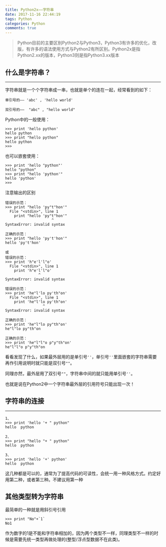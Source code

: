 ```yaml
---
title: Python2x——字符串
date: 2017-11-16 22:44:19
tags: Python
categories: Python
comments: true
---
```


>Python目前的主要区别Python2与Python3，Python3有许多的优化，改版，有许多的语法使用方式与Python2有所区别。Python2x是指Python2.xx的版本，Python3则是指Python3.xx版本
<!---more--->


## 什么是字符串？
---
字符串就是一个个字符串成一串，也就是单个的连在一起，经常看到的如下：

```
单引号的—— 'abc' , 'hello world'

双引号的——  "abc" , "hello world"

```

Python中的一般使用：

```
>>> print 'hello python'
hello python
>>> print "hello python"
hello python
>>>

```

也可以嵌套使用：

```
>>> print 'hello "python"'
hello "python"
>>> print "hello 'python'"
hello 'python'
>>>
```
注意输出的区别

```
错误的示范：
>>> print "hello 'py"t"hon'"
  File "<stdin>", line 1
    print "hello 'py"t"hon'"
                     ^
SyntaxError: invalid syntax

正确的示范：
>>> print "hello 'py't'hon'"
hello 'py't'hon'

或
错误的示范：
>>> print 'h"e'l'l"o'
  File "<stdin>", line 1
    print 'h"e'l'l"o'
               ^
SyntaxError: invalid syntax

错误的示范：
>>> print 'he"l'lo py'th"on'
  File "<stdin>", line 1
    print 'he"l'lo py'th"on'
                 ^
SyntaxError: invalid syntax

正确的示范：
>>> print 'he"l"lo py"th"on'
he"l"lo py"th"on

正确的示范：
>>> print 'he"l"l"o p"y"th"on'
he"l"l"o p"y"th"on

```

看看发现了什么，如果最外层用的是单引号`''`，单引号`''`里面嵌套的字符串需要再作引用说明时就只能是双引号`""`。

同理亦然，最外层用了双引号`""`，字符串中间的就只能用单引号`''`。

也就是说在Python2中一个字符串最外层的引用符号只能出现一次！


## 字符串的连接
---

```
1、
>>> print 'hello '+ " python"
hello  python

2、
>>> print "hello "+ " python"
hello  python

3、
>>> print 'hello '+' python'
hello  python

```

这几种都是可以的，通常为了提高代码的可读性，会统一用一种风格方式。约定好用第二种，或者第三种。不建议用第一种


## 其他类型转为字符串

最简单的一种就是用斜引号引用

```
>>> print "No"+`1`
No1
```

作为数字的1是不能和字符串相加的，因为两个类型不一样，同理类型不一样的时候是需要先统一类型再做处理的(整型/浮点型数据不在此类)。





